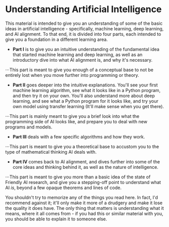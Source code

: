 # Understanding Artificial Intelligence

This material is intended to give you an understanding of some of the basic ideas in artificial intelligence - specifically, machine learning, deep learning, and AI alignment.  To that end, it is divided into four parts, each intended to give you a foundation in a different learning area.

* **Part I** is to give you an intuitive understanding of the fundamental idea that started machine learning and deep learning, as well as an introductory dive into what AI alignment is, and why it's necessary.  

⋅⋅⋅This part is meant to give you enough of a conceptual base to not be entirely lost when you move further into programming or theory.

* **Part II** goes deeper into the intuitive explanations.  You'll see your first machine learning algorithm, see what it looks like in a Python program, and then try it on your own.  You'll also understand more about deep learning, and see what a Python program for it looks like, and try your own model using transfer learning (It'll make sense when you get there).  

⋅⋅⋅This part is mainly meant to give you a brief look into what the programming side of AI looks like, and prepare you to deal with new programs and models.

* **Part III** deals with a few specific algorithms and how they work.  

⋅⋅⋅This part is meant to give you a theoretical base to accustom you to the type of mathematical thinking AI deals with.

* **Part IV** comes back to AI alignment, and dives further into some of the core ideas and thinking behind it, as well as the nature of intelligence.  

⋅⋅⋅This part is meant to give you more than a basic idea of the state of Friendly AI research, and give you a stepping-off point to understand what AI *is*, beyond a few opaque theorems and lines of code.

You shouldn't try to memorize any of the things you read here.  In fact, I'd recommend against it; it'll only make it more of a drudgery and make it lose the quality it does have.  The only thing that matters is understanding what it means, where it all comes from - if you had this or similar material with you, you should be able to explain it to someone else.